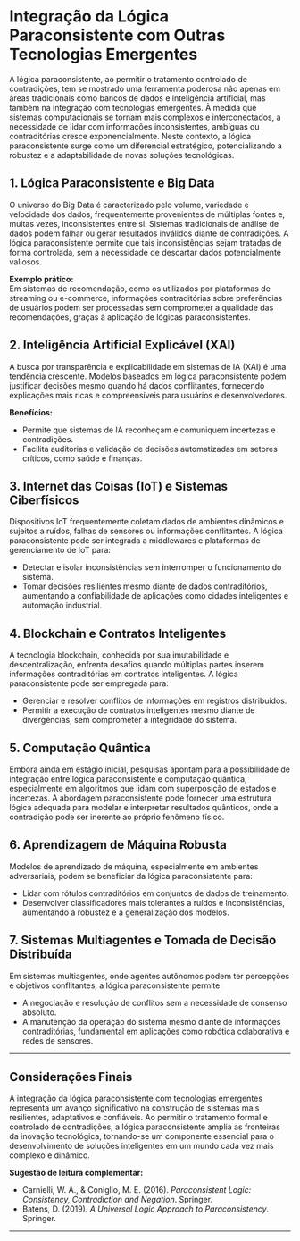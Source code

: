 
# Integração da Lógica Paraconsistente com Outras Tecnologias Emergentes

A lógica paraconsistente, ao permitir o tratamento controlado de contradições, tem se mostrado uma ferramenta poderosa não apenas em áreas tradicionais como bancos de dados e inteligência artificial, mas também na integração com tecnologias emergentes. À medida que sistemas computacionais se tornam mais complexos e interconectados, a necessidade de lidar com informações inconsistentes, ambíguas ou contraditórias cresce exponencialmente. Neste contexto, a lógica paraconsistente surge como um diferencial estratégico, potencializando a robustez e a adaptabilidade de novas soluções tecnológicas.

## 1. Lógica Paraconsistente e Big Data

O universo do Big Data é caracterizado pelo volume, variedade e velocidade dos dados, frequentemente provenientes de múltiplas fontes e, muitas vezes, inconsistentes entre si. Sistemas tradicionais de análise de dados podem falhar ou gerar resultados inválidos diante de contradições. A lógica paraconsistente permite que tais inconsistências sejam tratadas de forma controlada, sem a necessidade de descartar dados potencialmente valiosos.

**Exemplo prático:**  
Em sistemas de recomendação, como os utilizados por plataformas de streaming ou e-commerce, informações contraditórias sobre preferências de usuários podem ser processadas sem comprometer a qualidade das recomendações, graças à aplicação de lógicas paraconsistentes.

## 2. Inteligência Artificial Explicável (XAI)

A busca por transparência e explicabilidade em sistemas de IA (XAI) é uma tendência crescente. Modelos baseados em lógica paraconsistente podem justificar decisões mesmo quando há dados conflitantes, fornecendo explicações mais ricas e compreensíveis para usuários e desenvolvedores.

**Benefícios:**
- Permite que sistemas de IA reconheçam e comuniquem incertezas e contradições.
- Facilita auditorias e validação de decisões automatizadas em setores críticos, como saúde e finanças.

## 3. Internet das Coisas (IoT) e Sistemas Ciberfísicos

Dispositivos IoT frequentemente coletam dados de ambientes dinâmicos e sujeitos a ruídos, falhas de sensores ou informações conflitantes. A lógica paraconsistente pode ser integrada a middlewares e plataformas de gerenciamento de IoT para:
- Detectar e isolar inconsistências sem interromper o funcionamento do sistema.
- Tomar decisões resilientes mesmo diante de dados contraditórios, aumentando a confiabilidade de aplicações como cidades inteligentes e automação industrial.

## 4. Blockchain e Contratos Inteligentes

A tecnologia blockchain, conhecida por sua imutabilidade e descentralização, enfrenta desafios quando múltiplas partes inserem informações contraditórias em contratos inteligentes. A lógica paraconsistente pode ser empregada para:
- Gerenciar e resolver conflitos de informações em registros distribuídos.
- Permitir a execução de contratos inteligentes mesmo diante de divergências, sem comprometer a integridade do sistema.

## 5. Computação Quântica

Embora ainda em estágio inicial, pesquisas apontam para a possibilidade de integração entre lógica paraconsistente e computação quântica, especialmente em algoritmos que lidam com superposição de estados e incertezas. A abordagem paraconsistente pode fornecer uma estrutura lógica adequada para modelar e interpretar resultados quânticos, onde a contradição pode ser inerente ao próprio fenômeno físico.

## 6. Aprendizagem de Máquina Robusta

Modelos de aprendizado de máquina, especialmente em ambientes adversariais, podem se beneficiar da lógica paraconsistente para:
- Lidar com rótulos contraditórios em conjuntos de dados de treinamento.
- Desenvolver classificadores mais tolerantes a ruídos e inconsistências, aumentando a robustez e a generalização dos modelos.

## 7. Sistemas Multiagentes e Tomada de Decisão Distribuída

Em sistemas multiagentes, onde agentes autônomos podem ter percepções e objetivos conflitantes, a lógica paraconsistente permite:
- A negociação e resolução de conflitos sem a necessidade de consenso absoluto.
- A manutenção da operação do sistema mesmo diante de informações contraditórias, fundamental em aplicações como robótica colaborativa e redes de sensores.

---

## Considerações Finais

A integração da lógica paraconsistente com tecnologias emergentes representa um avanço significativo na construção de sistemas mais resilientes, adaptativos e confiáveis. Ao permitir o tratamento formal e controlado de contradições, a lógica paraconsistente amplia as fronteiras da inovação tecnológica, tornando-se um componente essencial para o desenvolvimento de soluções inteligentes em um mundo cada vez mais complexo e dinâmico.

**Sugestão de leitura complementar:**  
- Carnielli, W. A., & Coniglio, M. E. (2016). *Paraconsistent Logic: Consistency, Contradiction and Negation*. Springer.
- Batens, D. (2019). *A Universal Logic Approach to Paraconsistency*. Springer.

---
```